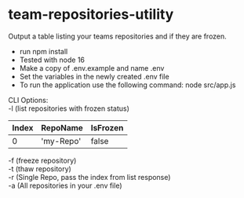 # team-repositories-utility

Output a table listing your teams repositories and if they are frozen.

-  run npm install
-  Tested with node 16
-  Make a copy of .env.example and name .env
-  Set the variables in the newly created .env file
-  To run the application use the following command: node src/app.js

CLI Options:  
-l (list repositories with frozen status)

| Index | RepoName  | IsFrozen |
| ----- | --------- | -------- |
| 0     | 'my-Repo' | false    |

-f (freeze repository)  
-t (thaw repository)  
-r (Single Repo, pass the index from list response)  
-a (All repositories in your .env file)
